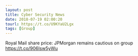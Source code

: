 ```yaml
---
layout: post
title: Cyber Security News
date: 2018-07-19 02:00:20
tourl: https://t.co/U9KYaU2Lgx
tags: [Group]
---
```

Royal Mail share price: JPMorgan remains cautious on group https://t.co/906Isw5yWu